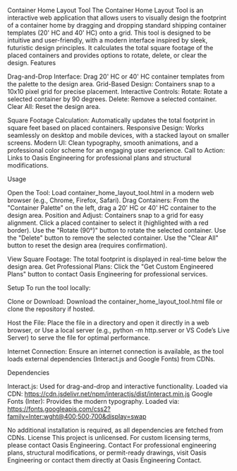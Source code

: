 Container Home Layout Tool
The Container Home Layout Tool is an interactive web application that allows users to visually design the footprint of a container home by dragging and dropping standard shipping container templates (20' HC and 40' HC) onto a grid. This tool is designed to be intuitive and user-friendly, with a modern interface inspired by sleek, futuristic design principles. It calculates the total square footage of the placed containers and provides options to rotate, delete, or clear the design.
Features

Drag-and-Drop Interface: Drag 20' HC or 40' HC container templates from the palette to the design area.
Grid-Based Design: Containers snap to a 10x10 pixel grid for precise placement.
Interactive Controls:
Rotate: Rotate a selected container by 90 degrees.
Delete: Remove a selected container.
Clear All: Reset the design area.


Square Footage Calculation: Automatically updates the total footprint in square feet based on placed containers.
Responsive Design: Works seamlessly on desktop and mobile devices, with a stacked layout on smaller screens.
Modern UI: Clean typography, smooth animations, and a professional color scheme for an engaging user experience.
Call to Action: Links to Oasis Engineering for professional plans and structural modifications.

Usage

Open the Tool: Load container_home_layout_tool.html in a modern web browser (e.g., Chrome, Firefox, Safari).
Drag Containers: From the "Container Palette" on the left, drag a 20' HC or 40' HC container to the design area.
Position and Adjust:
Containers snap to a grid for easy alignment.
Click a placed container to select it (highlighted with a red border).
Use the "Rotate (90°)" button to rotate the selected container.
Use the "Delete" button to remove the selected container.
Use the "Clear All" button to reset the design area (requires confirmation).


View Square Footage: The total footprint is displayed in real-time below the design area.
Get Professional Plans: Click the "Get Custom Engineered Plans" button to contact Oasis Engineering for professional services.

Setup
To run the tool locally:

Clone or Download:
Download the container_home_layout_tool.html file or clone the repository if hosted.


Host the File:
Place the file in a directory and open it directly in a web browser, or
Use a local server (e.g., python -m http.server or VS Code’s Live Server) to serve the file for optimal performance.


Internet Connection:
Ensure an internet connection is available, as the tool loads external dependencies (Interact.js and Google Fonts) from CDNs.



Dependencies

Interact.js: Used for drag-and-drop and interactive functionality. Loaded via CDN: https://cdn.jsdelivr.net/npm/interactjs/dist/interact.min.js
Google Fonts (Inter): Provides the modern typography. Loaded via: https://fonts.googleapis.com/css2?family=Inter:wght@400;500;700&display=swap

No additional installation is required, as all dependencies are fetched from CDNs.
License
This project is unlicensed. For custom licensing terms, please contact Oasis Engineering.
Contact
For professional engineering plans, structural modifications, or permit-ready drawings, visit Oasis Engineering or contact them directly at Oasis Engineering Contact.
